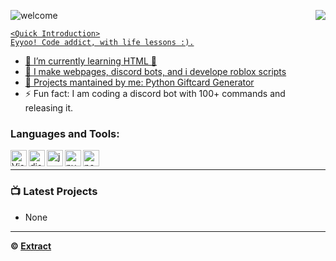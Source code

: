 ![welcome](https://api.creavite.co/out/41bf8f48-110c-42d2-859d-7c2ce8d3f078_standard.gif)<a href="https://goatdevelope.glitch.me/"> <img src="https://api.creavite.co/out/79c2a700-2c50-4765-9da4-32323be24602_standard.gif" align="right"/>

```jshttps://api.creavite.co/out/41bf8f48-110c-42d2-859d-7c2ce8d3f078_standard.gif
<Quick Introduction>
Eyyoo! Code addict, with life lessons :).
```

- 🌱 I’m currently learning HTML 🤣
- 💎 I make webpages, discord bots, and i develope roblox scripts
- 📣 Projects mantained by me: [Python Giftcard Generator](https://github.com/GoatDevelope/giftcard-generator)
- ⚡ Fun fact: I am coding a discord bot with 100+ commands and releasing it.<br />

### Languages and Tools:

<img align="left" alt="Visual Studio Code" width="26px" src="https://i.imgur.com/LwSdAlE.png" />
<img align="left" alt="discord.js" width="26px" src="https://i.imgur.com/SI1DZf3.png" />
<img align="left" alt="js" width="26px" src="https://i.imgur.com/3u1wzwE.png" />
<img align="left" alt="py" width="26px" src="https://i.imgur.com/4pIzF9V.png" />
<img align="left" alt="node.js" width="26px" src="https://i.imgur.com/tYLFZBh.png" />  <br />


<!-- ### Jobs
Currently coding discord bots for payments. Send me a message on discord to discuss.<br>
(Reputation) -> [epicnpc.com](https://www.epicnpc.com/members/reconlx.1167846/)<br /> -->

---

### 📺 Latest Projects

<!-- YOUTUBE:START -->
- None
<!-- YOUTUBE:END -->

---



**© [Extract](https://github.com/Extract-github)**
